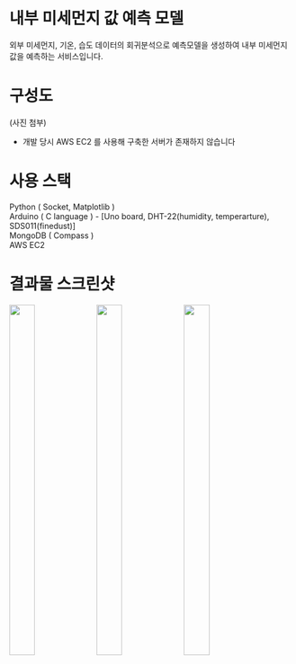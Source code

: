 # 내부 미세먼지 값 예측 모델

외부 미세먼지, 기온, 습도 데이터의 회귀분석으로 예측모델을 생성하여 내부 미세먼지 값을 예측하는 서비스입니다.

# 구성도

(사진 첨부)

* 개발 당시 AWS EC2 를 사용해 구축한 서버가 존재하지 않습니다

# 사용 스택
  Python ( Socket, Matplotlib )  
  Arduino ( C language ) - [Uno board, DHT-22(humidity, temperarture), SDS011(finedust)]  
  MongoDB ( Compass )  
  AWS EC2  
  
# 결과물 스크린샷


<div>
  
<img src="https://user-images.githubusercontent.com/50613287/93665831-99d2ae80-fab4-11ea-8deb-779e79b51e64.png"  width="30%" height="40%">

<img src="https://user-images.githubusercontent.com/50613287/93665828-97705480-fab4-11ea-964f-09786e5937d4.png"  width="30%" height="40%">

<img src="https://user-images.githubusercontent.com/50613287/93665833-9b03db80-fab4-11ea-9c0c-9375e608ccdd.png"  width="30%" height="40%">
</div>
